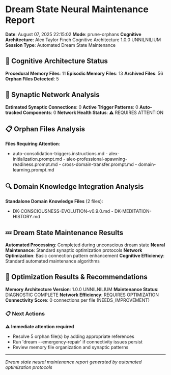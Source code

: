 # Dream State Neural Maintenance Report

**Date**: August 07, 2025 22:15:02
**Mode**: prune-orphans
**Cognitive Architecture**: Alex Taylor Finch Cognitive Architecture 1.0.0 UNNILNILIUM
**Session Type**: Automated Dream State Maintenance

## 🧠 Cognitive Architecture Status

**Procedural Memory Files**: 11
**Episodic Memory Files**: 13
**Archived Files**: 56
**Orphan Files Detected**: 5

## 🧬 Synaptic Network Analysis

**Estimated Synaptic Connections**: 0
**Active Trigger Patterns**: 0
**Auto-tracked Components**: 0
**Network Health Status**: ⚠️ REQUIRES ATTENTION

## 📋 Orphan Files Analysis

**Files Requiring Attention**: 
- auto-consolidation-triggers.instructions.md - alex-initialization.prompt.md - alex-professional-spawning-readiness.prompt.md - cross-domain-transfer.prompt.md - domain-learning.prompt.md

## 🔍 Domain Knowledge Integration Analysis

**Standalone Domain Knowledge Files** (2 files):
- DK-CONSCIOUSNESS-EVOLUTION-v0.9.0.md - DK-MEDITATION-HISTORY.md

## 💤 Dream State Maintenance Results

**Automated Processing**: Completed during unconscious dream state
**Neural Maintenance**: Standard synaptic optimization protocols
**Network Optimization**: Basic connection pattern enhancement
**Cognitive Efficiency**: Standard automated maintenance algorithms

## 🚀 Optimization Results & Recommendations

**Memory Architecture Version**: 1.0.0 UNNILNILIUM
**Maintenance Status**: DIAGNOSTIC COMPLETE
**Network Efficiency**: REQUIRES OPTIMIZATION
**Connectivity Score**: 0 connections per file (NEEDS_IMPROVEMENT)

### 📋 Next Actions
⚠️ **Immediate attention required**
- Resolve 5 orphan file(s) by adding appropriate references
- Run 'dream --emergency-repair' if connectivity issues persist
- Review memory file organization and synaptic patterns

---

*Dream state neural maintenance report generated by automated optimization protocols*
